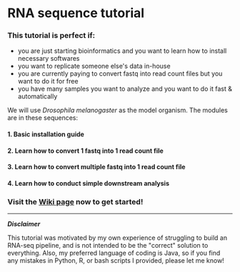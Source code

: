 # RNA sequence tutorial

### This tutorial is perfect if:

* you are just starting bioinformatics and you want to learn how to install necessary softwares
* you want to replicate someone else's data in-house
* you are currently paying to convert fastq into read count files but you want to do it for free
* you have many samples you want to analyze and you want to do it fast & automatically

We will use *Drosophila melanogaster* as the model organism. The modules are in these sequences:

#### 1. Basic installation guide
#### 2. Learn how to convert 1 fastq into 1 read count file
#### 3. Learn how to convert multiple fastq into 1 read count file
#### 4. Learn how to conduct simple downstream analysis


### Visit the [Wiki page](https://github.com/naoto-hikawa/RNAseq_tutorial/wiki) now to get started!

***

***Disclaimer***

This tutorial was motivated by my own experience of struggling to build an RNA-seq pipeline, and is not intended to be the "correct" solution to everything. Also, my preferred language of coding is Java, so if you find any mistakes in Python, R, or bash scripts I provided, please let me know! 
